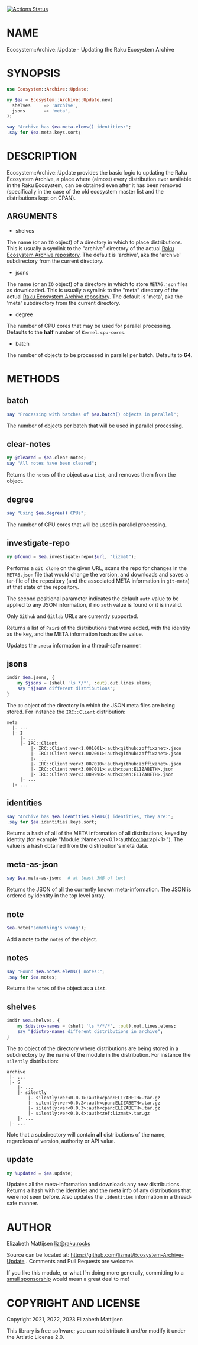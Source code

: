 [![Actions Status](https://github.com/lizmat/Ecosystem-Archive-Update/workflows/test/badge.svg)](https://github.com/lizmat/Ecosystem-Archive-Update/actions)

NAME
====

Ecosystem::Archive::Update - Updating the Raku Ecosystem Archive

SYNOPSIS
========

```raku
use Ecosystem::Archive::Update;

my $ea = Ecosystem::Archive::Update.new(
  shelves     => 'archive',
  jsons       => 'meta',
);

say "Archive has $ea.meta.elems() identities:";
.say for $ea.meta.keys.sort;
```

DESCRIPTION
===========

Ecosystem::Archive::Update provides the basic logic to updating the Raku Ecosystem Archive, a place where (almost) every distribution ever available in the Raku Ecosystem, can be obtained even after it has been removed (specifically in the case of the old ecosystem master list and the distributions kept on CPAN).

ARGUMENTS
---------

  * shelves

The name (or an `IO` object) of a directory in which to place distributions. This is usually a symlink to the "archive" directory of the actual [Raku Ecosystem Archive repository](https://github.com/lizmat/REA). The default is 'archive', aka the 'archive' subdirectory from the current directory.

  * jsons

The name (or an `IO` object) of a directory in which to store `META6.json` files as downloaded. This is usually a symlink to the "meta" directory of the actual [Raku Ecosystem Archive repository](https://github.com/lizmat/REA). The default is 'meta', aka the 'meta' subdirectory from the current directory.

  * degree

The number of CPU cores that may be used for parallel processing. Defaults to the **half** number of `Kernel.cpu-cores`.

  * batch

The number of objects to be processed in parallel per batch. Defaults to **64**.

METHODS
=======

batch
-----

```raku
say "Processing with batches of $ea.batch() objects in parallel";
```

The number of objects per batch that will be used in parallel processing.

clear-notes
-----------

```raku
my @cleared = $ea.clear-notes;
say "All notes have been cleared";
```

Returns the `notes` of the object as a `List`, and removes them from the object.

degree
------

```raku
say "Using $ea.degree() CPUs";
```

The number of CPU cores that will be used in parallel processing.

investigate-repo
----------------

```raku
my @found = $ea.investigate-repo($url, "lizmat");
```

Performs a `git clone` on the given URL, scans the repo for changes in the `META6.json` file that would change the version, and downloads and saves a tar-file of the repository (and the associated META information in `git-meta`) at that state of the repository.

The second positional parameter indicates the default `auth` value to be applied to any JSON information, if no `auth` value is found or it is invalid.

Only `Github` and `Gitlab` URLs are currently supported.

Returns a list of `Pair`s of the distributions that were added, with the identity as the key, and the META information hash as the value.

Updates the `.meta` information in a thread-safe manner.

jsons
-----

```raku
indir $ea.jsons, {
    my $jsons = (shell 'ls */*', :out).out.lines.elems;
    say "$jsons different distributions";
}
```

The `IO` object of the directory in which the JSON meta files are being stored. For instance the `IRC::Client` distribution:

    meta
      |- ...
      |- I
         |- ...
         |- IRC::Client
             |- IRC::Client:ver<1.001001>:auth<github:zoffixznet>.json
             |- IRC::Client:ver<1.002001>:auth<github:zoffixznet>.json
             |- ...
             |- IRC::Client:ver<3.007010>:auth<github:zoffixznet>.json
             |- IRC::Client:ver<3.007011>:auth<cpan:ELIZABETH>.json
             |- IRC::Client:ver<3.009990>:auth<cpan:ELIZABETH>.json
         |- ...
      |- ...

identities
----------

```raku
say "Archive has $ea.identities.elems() identities, they are:";
.say for $ea.identities.keys.sort;
```

Returns a hash of all of the META information of all distributions, keyed by identity (for example "Module::Name:ver<0.1>:auth<foo:bar>:api<1>"). The value is a hash obtained from the distribution's meta data.

meta-as-json
------------

```raku
say $ea.meta-as-json;  # at least 3MB of text
```

Returns the JSON of all the currently known meta-information. The JSON is ordered by identity in the top level array.

note
----

```raku
$ea.note("something's wrong");
```

Add a note to the `notes` of the object.

notes
-----

```raku
say "Found $ea.notes.elems() notes:";
.say for $ea.notes;
```

Returns the `notes` of the object as a `List`.

shelves
-------

```raku
indir $ea.shelves, {
    my $distro-names = (shell 'ls */*/*', :out).out.lines.elems;
    say "$distro-names different distributions in archive";
}
```

The `IO` object of the directory where distributions are being stored in a subdirectory by the name of the module in the distribution. For instance the `silently` distribution:

    archive
     |- ...
     |- S
        |- ...
        |- silently
            |- silently:ver<0.0.1>:auth<cpan:ELIZABETH>.tar.gz
            |- silently:ver<0.0.2>:auth<cpan:ELIZABETH>.tar.gz
            |- silently:ver<0.0.3>:auth<cpan:ELIZABETH>.tar.gz
            |- silently:ver<0.0.4>:auth<zef:lizmat>.tar.gz
        |- ...
     |- ...

Note that a subdirectory will contain **all** distributions of the name, regardless of version, authority or API value.

update
------

```raku
my %updated = $ea.update;
```

Updates all the meta-information and downloads any new distributions. Returns a hash with the identities and the meta info of any distributions that were not seen before. Also updates the `.identities` information in a thread-safe manner.

AUTHOR
======

Elizabeth Mattijsen <liz@raku.rocks>

Source can be located at: https://github.com/lizmat/Ecosystem-Archive-Update . Comments and Pull Requests are welcome.

If you like this module, or what I’m doing more generally, committing to a [small sponsorship](https://github.com/sponsors/lizmat/) would mean a great deal to me!

COPYRIGHT AND LICENSE
=====================

Copyright 2021, 2022, 2023 Elizabeth Mattijsen

This library is free software; you can redistribute it and/or modify it under the Artistic License 2.0.

